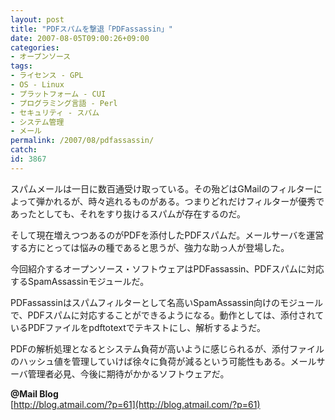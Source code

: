 ```yaml
---
layout: post
title: "PDFスパムを撃退「PDFassassin」"
date: 2007-08-05T09:00:26+09:00
categories:
- オープンソース
tags: 
- ライセンス - GPL
- OS - Linux
- プラットフォーム - CUI
- プログラミング言語 - Perl
- セキュリティ - スパム
- システム管理
- メール
permalink: /2007/08/pdfassassin/
catch: 
id: 3867
---
```

スパムメールは一日に数百通受け取っている。その殆どはGMailのフィルターによって弾かれるが、時々逃れるものがある。つまりどれだけフィルターが優秀であったとしても、それをすり抜けるスパムが存在するのだ。   
  
そして現在増えつつあるのがPDFを添付したPDFスパムだ。メールサーバを運営する方にとっては悩みの種であると思うが、強力な助っ人が登場した。   
  
今回紹介するオープンソース・ソフトウェアはPDFassassin、PDFスパムに対応するSpamAssassinモジュールだ。   
  
<!--more-->  
  
PDFassassinはスパムフィルターとして名高いSpamAssassin向けのモジュールで、PDFスパムに対応することができるようになる。動作としては、添付されているPDFファイルをpdftotextでテキストにし、解析するようだ。   
  
PDFの解析処理となるとシステム負荷が高いように感じられるが、添付ファイルのハッシュ値を管理していけば徐々に負荷が減るという可能性もある。メールサーバ管理者必見、今後に期待がかかるソフトウェアだ。   
  
**@Mail Blog**  
[http://blog.atmail.com/?p=61](http://blog.atmail.com/?p=61)

